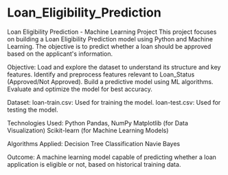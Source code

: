 # Loan_Eligibility_Prediction
Loan Eligibility Prediction - Machine Learning Project
This project focuses on building a Loan Eligibility Prediction model using Python and Machine Learning. The objective is to predict whether a loan should be approved based on the applicant's information.

Objective:
Load and explore the dataset to understand its structure and key features.
Identify and preprocess features relevant to Loan_Status (Approved/Not Approved).
Build a predictive model using ML algorithms.
Evaluate and optimize the model for best accuracy.

Dataset:
loan-train.csv: Used for training the model.
loan-test.csv: Used for testing the model.

Technologies Used:
Python
Pandas, NumPy
Matplotlib (for Data Visualization)
Scikit-learn (for Machine Learning Models)

Algorithms Applied:
Decision Tree Classification
Navie Bayes

Outcome:
A machine learning model capable of predicting whether a loan application is eligible or not, based on historical training data.

